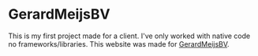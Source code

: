 # GerardMeijsBV

This is my first project made for a client. I've only worked with native code no frameworks/libraries. This website was made for [GerardMeijsBV](http://www.gerardmeijsbv.nl/index.html).
